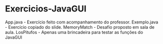 # Exercicios-JavaGUI

App.java - Exercício feito com acompanhamento do professor.
Exemplo.java - Exercício copiado do slide.
MemoryMatch - Desafio proposto em sala de aula.
LosPitufos - Apenas uma brincadeira para testar as funções do JavaGUI
